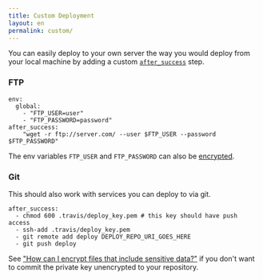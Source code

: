 ```yaml
---
title: Custom Deployment
layout: en
permalink: custom/
---
```


You can easily deploy to your own server the way you would deploy from your local machine by adding a custom [`after_success`](/user/build-configuration/#Define-custom-build-lifecycle-commands) step.

### FTP

    env:
      global:
        - "FTP_USER=user"
        - "FTP_PASSWORD=password"
    after_success:
        "wget -r ftp://server.com/ --user $FTP_USER --password $FTP_PASSWORD"

The env variables `FTP_USER` and `FTP_PASSWORD` can also be [encrypted](/user/encryption-keys/).

### Git

This should also work with services you can deploy to via git.

    after_success:
      - chmod 600 .travis/deploy_key.pem # this key should have push access
      - ssh-add .travis/deploy_key.pem
      - git remote add deploy DEPLOY_REPO_URI_GOES_HERE
      - git push deploy

See ["How can I encrypt files that include sensitive data?"](/user/travis-pro/#How-can-I-encrypt-files-that-include-sensitive-data%3F) if you don't want to commit the private key unencrypted to your repository.
